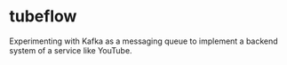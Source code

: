 # tubeflow
Experimenting with Kafka as a messaging queue to implement a backend system of a service like YouTube.
